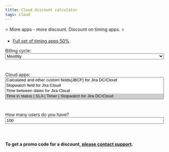 ```yaml
---
title: Cloud discount calculator
tags: cloud
---
```


⭐️ More apps - more discount. Discount on timing apps. ⭐️

* [Full set of timing apps 50%](/Cloud-discount-calculator/?apps=stopwatch,time-between-dates,tis,timer,jsm-fields-panel-cloud&cycle=monthly&users=100)

<html>
<head>
    <script src="https://code.jquery.com/jquery-2.2.4.min.js"
            integrity="sha256-BbhdlvQf/xTY9gja0Dq3HiwQF8LaCRTXxZKRutelT44=" crossorigin="anonymous"></script>
    <link href="https://cdn.jsdelivr.net/npm/select2@4.1.0-rc.0/dist/css/select2.min.css" rel="stylesheet"/>
    <script src="https://cdn.jsdelivr.net/npm/select2@4.1.0-rc.0/dist/js/select2.min.js"></script>
</head>

<div id="cycle" style="width: 100%; margin-bottom: 20px">
    <label>Billing cycle:</label>
    <select class="cycle" style="width: 100%; margin-bottom: 20px">
        <option value="monthly" selected="selected">Monthly</option>
        <option value="annual">Annual</option>
    </select>
</div>


<div id="apps" style="width: 100%; margin-bottom: 20px">
    <label>Cloud apps:</label>
    <select class="apps" multiple="multiple" style="width: 100%; margin-bottom: 20px">
        <option value="jbcf">Calculated and other custom fields(JBCF) for Jira DC/Cloud</option>
        <option value="stopwatch">Stopwatch field for Jira Cloud</option>
        <option value="time-between-dates">Time between dates for Jira Cloud</option>
        <option value="tis" selected="selected">Time in status | SLA | Timer | Stopwatch for Jira DC/Cloud</option>
        <option value="timer" selected="selected">Timer field | SLA for Jira Cloud</option>
        <option value="jsm-fields-panel-cloud">Fields panel for Jira Service Management (JSM)</option>
    </select>
</div>


<div id="users" style="width: 100%; margin-bottom: 20px">
    <label>How many users do you have?</label>
    <input class="users" value="100" type="number" min="0" max="35000" style="width: 100%; margin-bottom: 20px"/>
</div>

<table id="table">
    <thead></thead>
</table>

<div>
    <b>To get a promo code for a discount, <a target="_blank" id="contact-to-discount" href="https://jibrok.atlassian.net/servicedesk/customer/portal/9/group/41/create/138">please contact support</a>.</b>
</div>


<script>

    
    $.urlParameters = function(params) {
      var results = new RegExp("[?&]" + params + "=([^&#]*)").exec(
        window.location.href
      );
      return results ? decodeURI(results[1]) : null;
    };

    $(document).ready(function () {
        let paramsApps = $.urlParameters("apps");
        if(paramsApps != null){
            $('.apps').val(paramsApps.split(","))
        }
        $('.apps').select2();

        let paramsCycle = $.urlParameters("cycle");
        if(paramsCycle != null){
            $('.cycle').val(paramsCycle)
        }
        $('.cycle').select2();

        let paramsUsers = $.urlParameters("users");
        if(paramsUsers != null){
            $('.users').val(paramsUsers)
        }

        $('.apps').on('change', function () {
            calculate();
            setParams();
            setSupportUrl();
        });
        $('.cycle').on('change', function () {
            calculate();
            setParams();
            setSupportUrl();
        });
        $('.users').on('change', function () {
            calculate();
            setParams();
            setSupportUrl();
        });

        calculate();
        setSupportUrl();
    });

    function setParams(){
        let params = [];
        let selectedApps = $('.apps').val();
        if(selectedApps != null){
           params.push("apps=" +  selectedApps.join(","));
        }
        if($('.cycle').val() != null){
          params.push("cycle=" +  $('.cycle').val());
        }
        if($('.users').val() != null){
         params.push("users=" +  $('.users').val());
        }
        if(params.length > 0){
            let pageUrl = window.location.href.replace(window.location.origin,"").replace(document.location.search,"");
            pageUrl += "?" + params.join("&");
            window.history.pushState('Cloud discount calculator', 'Cloud discount calculator', pageUrl);
             
        }
    }

    function setSupportUrl(){
            let selectedApps = $('.apps').val();
            if(selectedApps != null && selectedApps.length > 0){
                let paramsForRequest = "Selected apps: %0A" + selectedApps.map(it=>{
                    return appInfo[it].name
                }).join(", %0A") + ".%0A%0A" + "Cycle: " + $('.cycle').val();
                $('#contact-to-discount').attr('href', 'https://jibrok.atlassian.net/servicedesk/customer/portal/9/group/41/create/138?description=' + paramsForRequest)
            } else {
                $('#contact-to-discount').attr('href', 'https://jibrok.atlassian.net/servicedesk/customer/portal/9/group/41/create/138')
            }
    }

    appInfo = {
        jbcf: {
            name: "Calculated and other custom fields(JBCF) for Jira DC/Cloud",
            url:"https://marketplace.atlassian.com/apps/1221055/calculated-and-other-custom-fields-jbcf-for-jira-dc-cloud?hosting=cloud&tab=overview"
            },
        stopwatch:{
            name: "Stopwatch field for Jira Cloud",
            url:"https://marketplace.atlassian.com/apps/1225685/stopwatch-field-for-jira-cloud?hosting=cloud&tab=overview",
            },
        "time-between-dates": {
            name: "Time between dates for Jira Cloud",
            url:"https://marketplace.atlassian.com/apps/1226143/time-between-dates-for-jira-cloud?hosting=cloud&tab=overview",
            },
        tis: {
            name: "Time in status | SLA | Timer | Stopwatch for Jira DC/Cloud",
            url:"https://marketplace.atlassian.com/apps/1220908/time-in-status-sla-timer-stopwatch-for-jira-dc-cloud?hosting=cloud&tab=overview",
            },
        timer: {
            name:"Timer field | SLA for Jira Cloud",
            url:"https://marketplace.atlassian.com/apps/1225684/timer-field-sla-for-jira-cloud?hosting=cloud&tab=overview",
            },
        "jsm-fields-panel-cloud": {
            name:"Fields panel for Jira Service Management (JSM)",
            url:"https://marketplace.atlassian.com/apps/1226586/fields-panel-for-jira-service-management-jsm?tab=overview&hosting=cloud",
            },
    }

    basePrices = {
     "jsm-fields-panel-cloud": [
            {
                tier: 10,
                userPrice: 4,
                isStartedLicense: true
            }, {
                tier: 100,
                userPrice: 0.4
            }, {
                tier: 250,
                userPrice: 0.3
            }, {
                tier: 1000,
                userPrice: 0.20
            }, {
                tier: 2500,
                userPrice: 0.15
            }, {
                tier: 5000,
                userPrice: 0.12
            }, {
                tier: 7500,
                userPrice: 0.12
            }, {
                tier: 10000,
                userPrice: 0.07
            }, {
                tier: 15000,
                userPrice: 0.05
            }, {
                tier: 20000,
                userPrice: 0.02
            }, {
                tier: 25000,
                userPrice: 0.02
            }, {
                tier: 30000,
                userPrice: 0.01
            }, {
                tier: 35000,
                userPrice: 0.01
            }
        ],
        jbcf: [
            {
                tier: 10,
                userPrice: 4,
                isStartedLicense: true
            }, {
                tier: 100,
                userPrice: 0.4
            }, {
                tier: 250,
                userPrice: 0.35
            }, {
                tier: 1000,
                userPrice: 0.25
            }, {
                tier: 2500,
                userPrice: 0.15
            }, {
                tier: 5000,
                userPrice: 0.09
            }, {
                tier: 7500,
                userPrice: 0.09
            }, {
                tier: 10000,
                userPrice: 0.05
            }, {
                tier: 15000,
                userPrice: 0.02
            }, {
                tier: 20000,
                userPrice: 0.02
            }, {
                tier: 25000,
                userPrice: 0.01
            }, {
                tier: 30000,
                userPrice: 0.01
            }, {
                tier: 35000,
                userPrice: 0.01
            }
        ],
        stopwatch: [
            {
                tier: 10,
                userPrice: 3,
                isStartedLicense: true
            }, {
                tier: 100,
                userPrice: 0.35
            }, {
                tier: 250,
                userPrice: 0.25
            }, {
                tier: 1000,
                userPrice: 0.25
            }, {
                tier: 2500,
                userPrice: 0.20
            }, {
                tier: 5000,
                userPrice: 0.15
            }, {
                tier: 7500,
                userPrice: 0.10
            }, {
                tier: 10000,
                userPrice: 0.05
            }, {
                tier: 15000,
                userPrice: 0.03
            }, {
                tier: 20000,
                userPrice: 0.01
            }, {
                tier: 25000,
                userPrice: 0.01
            }, {
                tier: 30000,
                userPrice: 0.01
            }, {
                tier: 35000,
                userPrice: 0.01
            }
        ],
        "time-between-dates": [
            {
                tier: 10,
                userPrice: 3,
                isStartedLicense: true
            }, {
                tier: 100,
                userPrice: 0.35
            }, {
                tier: 250,
                userPrice: 0.25
            }, {
                tier: 1000,
                userPrice: 0.25
            }, {
                tier: 2500,
                userPrice: 0.20
            }, {
                tier: 5000,
                userPrice: 0.15
            }, {
                tier: 7500,
                userPrice: 0.15
            }, {
                tier: 10000,
                userPrice: 0.10
            }, {
                tier: 15000,
                userPrice: 0.05
            }, {
                tier: 20000,
                userPrice: 0.05
            }, {
                tier: 25000,
                userPrice: 0.05
            }, {
                tier: 30000,
                userPrice: 0.05
            }, {
                tier: 35000,
                userPrice: 0.05
            }
        ],
        tis: [
            {
                tier: 10,
                userPrice: 6,
                isStartedLicense: true
            }, {
                tier: 100,
                userPrice: 0.60
            }, {
                tier: 250,
                userPrice: 0.40
            }, {
                tier: 1000,
                userPrice: 0.24
            }, {
                tier: 2500,
                userPrice: 0.10
            }, {
                tier: 5000,
                userPrice: 0.09
            }, {
                tier: 7500,
                userPrice: 0.09
            }, {
                tier: 10000,
                userPrice: 0.05
            }, {
                tier: 15000,
                userPrice: 0.04
            }, {
                tier: 20000,
                userPrice: 0.03
            }, {
                tier: 25000,
                userPrice: 0.03
            }, {
                tier: 30000,
                userPrice: 0.03
            }, {
                tier: 35000,
                userPrice: 0.02
            }
        ],
        timer: [
            {
                tier: 10,
                userPrice: 3,
                isStartedLicense: true
            }, {
                tier: 100,
                userPrice: 0.35
            }, {
                tier: 250,
                userPrice: 0.25
            }, {
                tier: 1000,
                userPrice: 0.25
            }, {
                tier: 2500,
                userPrice: 0.20
            }, {
                tier: 5000,
                userPrice: 0.15
            }, {
                tier: 7500,
                userPrice: 0.10
            }, {
                tier: 10000,
                userPrice: 0.05
            }, {
                tier: 15000,
                userPrice: 0.03
            }, {
                tier: 20000,
                userPrice: 0.01
            }, {
                tier: 25000,
                userPrice: 0.01
            }, {
                tier: 30000,
                userPrice: 0.01
            }, {
                tier: 35000,
                userPrice: 0.01
            }
        ],
    }

    packs = [
        {
            name: "Time in status full pack",
            apps: ["stopwatch", "time-between-dates", "tis", "timer"],
            // basePrice: [1, 1.5, 1.75, 2]
            basePrice: [1, 0.5, 0.25, 0.25]
        },
        {
            name: "Time in status full pack",
            apps: ["stopwatch", "time-between-dates", "tis", "timer", "jsm-fields-panel-cloud"],
            // basePrice: [1, 1.5, 1.75, 2]
            basePrice: [1, 0.5, 0.25, 0.25, 0]
        }
    ]

    // basePack = [1, 1.75, 2.50, 3, 3.4, 3.8, 4.2, 4.5, 4.8, 5]
    basePack = [1, 0.9, 0.8, 0.7, 0.6, 0.5, 0.4, 0.3, 0.2, 0.2]

    startPriceIfHasFullPack = 0.8
    startPriceIfHasPack = 0.9


    function calculate() {

        let apps = $('.apps').val()
        let users = $('.users').val()
        let cycle = $('.cycle').val()
        //todo validate users
        if (apps == null || apps.length == 0 || users == 0) {
            return
        }
        let totalBasePrices = []
        for (let i = 0; i < apps.length; i++) {
            totalBasePrices.push(
                {
                    app: apps[i],
                    basePrice: getBasePriceForApp(apps[i], users)
                }
            )
        }

        // console.log(totalBasePrices)
        // console.log("add discount")
        totalBasePrices = addDiscountInfo(totalBasePrices);
        // console.log(totalBasePrices)
        let endTotal = 0;
        let baseTotal = 0;
        for (let i = 0; i < totalBasePrices.length; i++) {
            baseTotal += totalBasePrices[i].basePrice;
            let appPrice = totalBasePrices[i].basePrice;
            for (let j = 0; j < totalBasePrices[i].discount.length; j++) {
                if (totalBasePrices[i].totalDiscount == null) {
                    totalBasePrices[i].totalDiscount = 1;
                }
                totalBasePrices[i].totalDiscount *= totalBasePrices[i].discount[j]
                appPrice *= totalBasePrices[i].discount[j]
            }
            totalBasePrices[i].endPrice = appPrice;

            endTotal += appPrice;
        }

        let data = {
            baseTotal: baseTotal,
            endTotal: endTotal,
            apps: totalBasePrices,
            users: users,
            cycle: cycle
        }

        generateTable(data)
    }

    function generateTable(data) {
        let html = '';


        html += '<thead><tr><th>App</th><th>Base price</th><th>Price with discount</th><th>Discount</th></tr></thead>' +
            '<tbody>';

        for (let i = 0; i < data.apps.length; i++) {
            html += '<tr><td>' + '<a href="' + appInfo[data.apps[i].app].url + '" target="_blank">' + appInfo[data.apps[i].app].name + '</a></td><td>' +
                showPrices(data.apps[i].basePrice, data.users, data.cycle, false) +

                '</td><td>' +

                showPrices(data.apps[i].endPrice, data.users, data.cycle, false) +

                '</td><td>' + (parseInt(getAround(1 - data.apps[i].endPrice / data.apps[i].basePrice) * 100)) + ' % </td></tr>';
        }
        html += '<tr><td><b>Total</b></td><td style="background: #FFEBE6;">' +
            showPrices(data.baseTotal, data.users, data.cycle, true) +
            '</td><td style="background: #E3FCEF;">' +
            showPrices(data.endTotal, data.users, data.cycle, true) + '</td><td>' +
            "<b>" + (parseInt(getAround(1 - data.endTotal / data.baseTotal) * 100)) + ' % </b></td></tr>';
        html += "</tbody>"
        $('#table').html(html)
    }

    function showPrices(price, users, cycle, bold) {
        if(bold){
            if(cycle == "monthly") {
                return "<b>$" + getAround(price / users) + ' per user (average)' + '<br/>' +
                    "$" + ("" + getAround(price)).replace(".00", "") + ' a month<br/></b>';
            } else {
                return "<b>$" + getAround(price * 10 / 12 / users) + ' per user (average)' + '<br/>' +
                    "$" + ("" + getAround(price * 10)).replace(".00", "") + ' a year<br/></b>';
            }
        }
        if(cycle == "monthly") {
            return "$" + getAround(price / users) + ' per user (average)' + '<br/>' +
                "$" + ("" + getAround(price)).replace(".00", "") + ' a month<br/>';
        } else {
            return "$" + getAround(price * 10 / 12 / users) + ' per user (average)' + '<br/>' +
                "$" + ("" + getAround(price * 10)).replace(".00", "") + ' a year<br/>';
        }

    }

    function getAround(number) {
        return parseFloat(number).toFixed(2);
    }

    function addDiscountInfo(appBasedPrices) {
        appBasedPrices.sort(function (firstValue, secondValue) {
            if (firstValue.basePrice > secondValue.basePrice) {
                return 1;
            } else if (firstValue.basePrice < secondValue.basePrice) {
                return -1;
            } else {
                if (firstValue.app.length > secondValue.app.length) {
                    return 1;
                } else if (firstValue.app.length < secondValue.app.length) {
                    return -1;
                } else {
                    return 0;
                }
            }
        })
        appBasedPrices = appBasedPrices.reverse();

        let packs = copyPacks();
        let isStartPriceIfHasFullPack = false
        let isStartPriceIfHasPack = false;
        for (let i = 0; i < appBasedPrices.length; i++) {
            let app = appBasedPrices[i].app;
            for (let j = 0; j < packs.length; j++) {
                let pack = packs[j];
                let index = pack.apps.indexOf(app);
                if (index > -1) {
                    let discountIndex = pack.discountIndex
                    if (discountIndex == null) {
                        discountIndex = 0;
                    }
                    appBasedPrices[i].discount = [pack.basePrice[discountIndex]];
                    discountIndex++;
                    pack.discountIndex = discountIndex;
                    if (discountIndex > 1) {
                        isStartPriceIfHasPack = true;
                    } else if (discountIndex == pack.basePrice.length) {
                        isStartPriceIfHasFullPack = true;
                    }
                }
            }
        }

        let appsWithoutPack = 0;
        for (let i = 0; i < appBasedPrices.length; i++) {
            if (appBasedPrices[i].discount == null) {
                if (isStartPriceIfHasFullPack) {
                    appBasedPrices[i].discount = [startPriceIfHasFullPack]
                } else if (isStartPriceIfHasPack) {
                    appBasedPrices[i].discount = [startPriceIfHasPack]
                } else {
                    appBasedPrices[i].discount = []
                }

                appBasedPrices[i].discount.push(basePack[appsWithoutPack]);
                appsWithoutPack++;
            } else {
                appsWithoutPack++;
            }
        }
        return appBasedPrices;
    }

    function copyPacks() {
        return JSON.parse(JSON.stringify(packs))
    }


    function getBasePriceForApp(app, users) {
        let total = 0;
        let appPrices = basePrices[app];
        let prevTier = 0;
        for (let i = 0; i < appPrices.length; i++) {
            let appPrice = appPrices[i];
            let priceCurrentTier = appPrice.userPrice;
            let isStartedLicense = appPrice.isStartedLicense;
            let needStartedLicense = users <= 10;
            if (appPrice.tier <= users) {
                if (needStartedLicense) {
                    total += priceCurrentTier;
                } else if (isStartedLicense) {
                    continue
                }

                total += (appPrice.tier - prevTier) * priceCurrentTier;
                prevTier = appPrice.tier;
            } else {
                total += (users - prevTier) * priceCurrentTier;
                break
            }
        }
        return total;
    }
</script>

<script>

</script>
</html>




